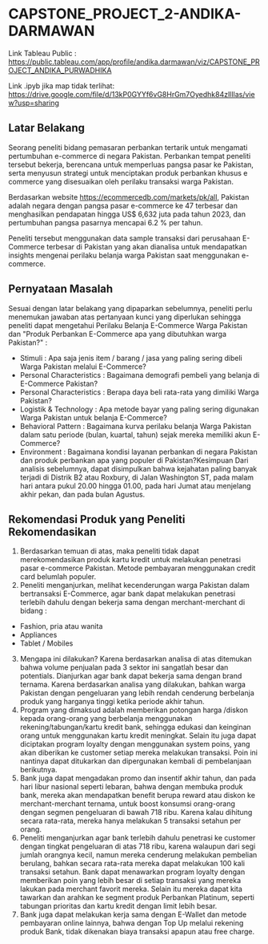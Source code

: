 # CAPSTONE_PROJECT_2-ANDIKA-DARMAWAN

Link Tableau Public : https://public.tableau.com/app/profile/andika.darmawan/viz/CAPSTONE_PROJECT_ANDIKA_PURWADHIKA

Link .ipyb jika map tidak terlihat: https://drive.google.com/file/d/13kP0GYYf6vG8HrGm7Oyedhk84zllIlas/view?usp=sharing

## Latar Belakang
Seorang peneliti bidang pemasaran perbankan tertarik untuk mengamati pertumbuhan e-commerce di negara Pakistan. Perbankan tempat peneliti tersebut bekerja, berencana untuk memperluas pangsa pasar ke Pakistan, serta menyusun strategi untuk menciptakan produk perbankan khusus e commerce yang disesuaikan oleh perilaku transaksi warga Pakistan.

Berdasarkan website https://ecommercedb.com/markets/pk/all, Pakistan adalah negara dengan pangsa pasar e-commerce ke 47 terbesar dan menghasilkan pendapatan hingga US$ 6,632 juta pada tahun 2023, dan pertumbuhan pangsa pasarnya mencapai 6.2 % per tahun.

Peneliti tersebut menggunakan data sample transaksi dari perusahaan E-Commerce terbesar di Pakistan yang akan dianalisa untuk mendapatkan insights mengenai perilaku belanja warga Pakistan saat menggunakan e-commerce.

## Pernyataan Masalah
Sesuai dengan latar belakang yang dipaparkan sebelumnya, peneliti perlu menemukan jawaban atas pertanyaan kunci yang diperlukan sehingga peneliti dapat mengetahui Perilaku Belanja E-Commerce Warga Pakistan dan "Produk Perbankan E-Commerce apa yang dibutuhkan warga Pakistan?" :

* Stimuli : Apa saja jenis item / barang / jasa yang paling sering dibeli Warga Pakistan melalui E-Commerce?
* Personal Characteristics : Bagaimana demografi pembeli yang belanja di E-Commerce Pakistan?
* Personal Characteristics : Berapa daya beli rata-rata yang dimiliki Warga Pakistan?
* Logistik & Technology : Apa metode bayar yang paling sering digunakan Warga Pakistan untuk belanja E-Commerce?
* Behavioral Pattern : Bagaimana kurva perilaku belanja Warga Pakistan dalam satu periode (bulan, kuartal, tahun) sejak mereka memiliki akun E-Commerce?
* Environment : Bagaimana kondisi layanan perbankan di negara Pakistan dan produk perbankan apa yang populer di Pakistan?Kesimpuan
Dari analisis sebelumnya, dapat disimpulkan bahwa kejahatan paling banyak terjadi di Distrik B2 atau Roxbury, di Jalan Washington ST, pada malam hari antara pukul 20.00 hingga 01.00, pada hari Jumat atau menjelang akhir pekan, dan pada bulan Agustus.

## Rekomendasi Produk yang Peneliti Rekomendasikan
1. Berdasarkan temuan di atas, maka peneliti tidak dapat merekomendasikan produk kartu kredit untuk melakukan penetrasi pasar e-commerce Pakistan. Metode pembayaran menggunakan credit card belumlah populer.
2. Peneliti menganjurkan, melihat kecenderungan warga Pakistan dalam bertransaksi E-Commerce, agar bank dapat melakukan penetrasi terlebih dahulu dengan bekerja sama dengan merchant-merchant di bidang :
  * Fashion, pria atau wanita
  * Appliances
  * Tablet / Mobiles
3. Mengapa ini dilakukan? Karena berdasarkan analisa di atas ditemukan bahwa volume penjualan pada 3 sektor ini sangatlah besar dan potentials. Dianjurkan agar bank dapat bekerja sama dengan brand ternama. Karena berdasarkan analisa yang dilakukan, bahkan warga Pakistan dengan pengeluaran yang lebih rendah cenderung berbelanja produk yang harganya tinggi ketika periode akhir tahun.
4. Program yang dimaksud adalah memberikan potongan harga /diskon kepada orang-orang yang berbelanja menggunakan rekening/tabungan/kartu kredit bank, sehingga edukasi dan keinginan orang untuk menggunakan kartu kredit meningkat. Selain itu juga dapat diciptakan program loyalty dengan menggunakan system poins, yang akan diberikan ke customer setiap mereka melakukan transaksi. Poin ini nantinya dapat ditukarkan dan dipergunakan kembali di pembelanjaan berikutnya.
5. Bank juga dapat mengadakan promo dan insentif akhir tahun, dan pada hari libur nasional seperti lebaran, bahwa dengan membuka produk bank, mereka akan mendapatkan benefit berupa reward atau diskon ke merchant-merchant ternama, untuk boost konsumsi orang-orang dengan segmen pengeluaran di bawah 718 ribu. Karena kalau dihitung secara rata-rata, mereka hanya melakukan 5 transaksi setahun per orang.
6. Peneliti menganjurkan agar bank terlebih dahulu penetrasi ke customer dengan tingkat pengeluaran di atas 718 ribu, karena walaupun dari segi jumlah orangnya kecil, namun mereka cenderung melakukan pembelian berulang, bahkan secara rata-rata mereka dapat melakukan 100 kali transaksi setahun. Bank dapat menawarkan program loyalty dengan memberikan poin yang lebih besar di setiap transaksi yang mereka lakukan pada merchant favorit mereka. Selain itu mereka dapat kita tawarkan dan arahkan ke segment produk Perbankan Platinum, seperti tabungan prioritas dan kartu kredit dengan limit lebih besar.
7. Bank juga dapat melakukan kerja sama dengan E-Wallet dan metode pembayaran online lainnya, bahwa dengan Top Up melalui rekening produk Bank, tidak dikenakan biaya transaksi apapun atau free charge.
